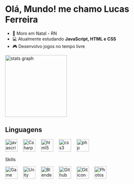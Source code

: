 # Olá, Mundo! me chamo Lucas Ferreira
- 🌌 Moro em Natal - RN
- 💻 Atualmente estudando **JavaScript, HTML e CSS**
- 🎮 Desenvolvo jogos no tempo livre

<div align="left">
  <img src="https://github-readme-stats.vercel.app/api?username=lucasilvafe&hide_title=false&hide_rank=false&show_icons=true&include_all_commits=true&count_private=true&disable_animations=false&theme=github_dark&locale=pt-br&hide_border=true" height="200" alt="stats graph"  />
</div>

## Linguagens

<div align="left">
  <img src="https://cdn.jsdelivr.net/gh/devicons/devicon/icons/javascript/javascript-plain.svg" height="40" alt="javascript logo"/>
  <img width="10"/>
  <img src="https://cdn-icons-png.flaticon.com/512/6132/6132221.png" height="40" alt="Csharp icon"/>
  <img width="10"/>
  <img src="https://cdn.jsdelivr.net/gh/devicons/devicon/icons/html5/html5-plain-wordmark.svg" height="40" alt="html5 logo"/>
  <img width="10"/>
  <img src="https://cdn.jsdelivr.net/gh/devicons/devicon/icons/css3/css3-plain-wordmark.svg" height="40" alt="css3 logo"/>
  <img width="10"/>
  <img src="https://cdn.icon-icons.com/icons2/2415/PNG/512/php_plain_logo_icon_146397.png" height="40" alt="php logo"/>

</div>

Skills

<div align="left">
  <img src="https://cdn2.steamgriddb.com/icon/e500b7708a865ec27eef36c33953b06e/32/256x256.png" height="40" alt="Game Maker Studio 2 icon"/> 
  <img width="10"/>
  <img src="https://cdn4.iconfinder.com/data/icons/logos-brands-5/24/unity-512.png" height="40" alt="Unity icon"/>
  <img width="10"/>
  <img src="https://cdn.jsdelivr.net/gh/devicons/devicon/icons/blender/blender-original.svg" height="40" alt="Blender icon"/>
  <img width="10"/>
  <img src="https://git-scm.com/images/logos/downloads/Git-Icon-1788C.png" height="40" alt="Github icon"/>
  <img width="10"/>
  <img src="https://cdn-icons-png.flaticon.com/512/25/25231.png" height="40" alt="Git icon"/>
  <img width="10"/>
  <img src="https://upload.wikimedia.org/wikipedia/commons/thumb/a/af/Adobe_Photoshop_CC_icon.svg/2101px-Adobe_Photoshop_CC_icon.svg.png" height="40" alt="Photoshop icon"/>
</div>

